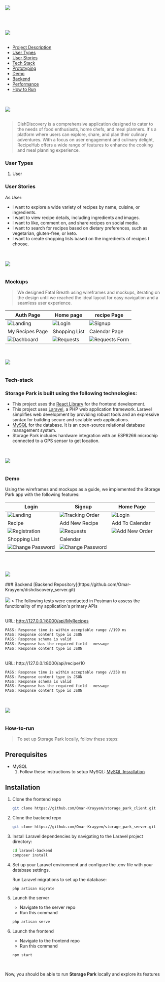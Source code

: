 <img src="./Readme/title1.svg"/>
<br><br>

<br><br>
<img src="./Readme/title7.svg"/>
<br><br>
- [Project Description](#project-description)
- [User Types](#user-types)
- [User Stories](#User-Stories)
- [Tech Stack](#Tech-stack)
- [Prototyping](#prototyping)
- [Demo](#Demo)
- [Backend](#Backend)
- [Performance](#Performance)
- [How to Run](#How-to-run)
 
  
<br><br>
<img src="./Readme/title2.svg"/>
<br><br>

<a name="project-description"></a>
> DishDiscovery is a comprehensive application designed to cater to the needs of food enthusiasts, home chefs, and meal planners. It's a platform where users can explore, share, and plan their culinary adventures. With a focus on user engagement and culinary delight, RecipeHub offers a wide range of features to enhance the cooking and meal planning experience.
>

### User Types 
1. User

### User Stories

As User: 

- I want to explore a wide variety of recipes by name, cuisine, or ingredients.
- I want to view recipe details, including ingredients and images.
- I want to like, comment on, and share recipes on social media.
- I want to search for recipes based on dietary preferences, such as vegetarian, gluten-free, or keto.
- I want to create shopping lists based on the ingredients of recipes I choose.

<br><br>
<img src="./Readme/title3.svg"/>
<br><br>

### Mockups 

>We designed Fatal Breath using wireframes and mockups, iterating on the design until we reached the ideal layout for easy navigation and a seamless user experience.

| Auth Page  | Home page | recipe Page |
| ---| ---| ---|
| ![Landing](./Readme/wireframes/signin.svg) | ![Login](./Readme/wireframes/Home.svg) | ![Signup](./Readme/wireframes/recipe.svg) |
| My Recipes Page | Shopping List | Calendar Page |
| ![Dashboard](./Readme/wireframes/my_recipes.svg) | ![Requests](./Readme/wireframes/Shopping_items.svg) | ![Requests Form](./Readme/wireframes/calender.svg) |


<br><br>
<img src="./Readme/title5.svg"/>
<br><br>

### Tech-stack 
###  Storage Park is built using the following technologies:

- This project uses the [React Library](https://react.dev/) for the frontend development.
- This project uses [Laravel](https://laravel.com/), a PHP web application framework. Laravel simplifies web development by providing robust tools and an expressive syntax for building secure and scalable web applications.
- [MySQL](https://www.mysql.com/) for the database. It is an open-source relational database management system.
- Storage Park includes hardware integration with an ESP8266 microchip connected to a GPS sensor to get location.

<br><br>
<img src="./Readme/title4.svg"/>
<br><br>

### Demo
Using the wireframes and mockups as a guide, we implemented the Storage Park app with the following features:

| Login | Signup | Home Page |
| ---| ---| ---|
| ![Landing](./Readme/Demo/login.jpg) | ![Tracking Order](./Readme/Demo/signup.jpg) | ![Login](./Readme/Demo/home_page.jpg) |
| Recipe | Add New Recipe | Add To Calendar |
| ![Registration](./Readme/Demo/recipe.jpg) | ![Requests](./Readme/Demo/add_recipe.jpg) | ![Add New Order](./Readme/Demo/add_to_calendar.jpg) |
| Shopping List | Calendar |
| ![Change Password](./Readme/Demo/shopping-List.jpg) |  ![Change Password](./Readme/Demo/calendar.jpg) |
<br><br>

<img src="./Readme/title10.svg"/>
<br><br>
### Backend
[Backend Repository](https://github.com/Omar-Krayyem/dishdiscovery_server.git)
<br><br>
<a name="Performance" ></a>
<img src="./Readme/title9.svg"/> 
> The following tests were conducted in Postman to assess the functionality of my application's primary APIs
<br><br>

URL: http://127.0.0.1:8000/api/MyRecipes

```sh 
PASS: Response time is within acceptable range //199 ms
PASS: Response content type is JSON
PASS: Response schema is valid
PASS: Response has the required field - message
PASS: Response content type is JSON

```

<br>
URL: http://127.0.0.1:8000/api/recipe/10

```sh 
PASS: Response time is within acceptable range //258 ms
PASS: Response content type is JSON
PASS: Response schema is valid
PASS: Response has the required field - message
PASS: Response content type is JSON
```

<br><br>
<img src="./Readme/title6.svg"/>
<br><br>
### How-to-run

> To set up Storage Park locally, follow these steps:

## Prerequisites
- MySQL
	1) Follow these instructions to setup MySQL: [MySQL Insrallation](https://www.w3schools.com/mysql/mysql_install_windows.asp)

## Installation

1) Clone the frontend repo

   ```sh
   git clone https://github.com/Omar-Krayyem/storage_park_client.git
   ```

2) Clone the backend repo

   ```sh
   git clone https://github.com/Omar-Krayyem/storage_park_server.git
   ```

3) Install Laravel dependencies by navigating to the Laravel project directory:

   ```sh
   cd laravel-backend
   composer install
   ```

4) Set up your Laravel environment and configure the .env file with your database settings.

   Run Laravel migrations to set up the database:

   ```sh
   php artisan migrate
   ```

5) Launch the server
	- Navigate to the server repo
	- Run this command	
	```sh
	php artisan serve
	```

6) Launch the frontend
	- Navigate to the frontend repo
	- Run this command	
	```sh
	npm start
	```
<br>

Now, you should be able to run **Storage Park** locally and explore its features

